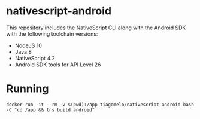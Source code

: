 # nativescript-android

This repository includes the NativeScript CLI along with the Android SDK with the following toolchain versions:

* NodeJS 10
* Java 8
* NativeScript 4.2
* Android SDK tools for API Level 26

# Running

`docker run -it --rm -v $(pwd):/app tiagomelo/nativescript-android bash -C "cd /app && tns build android"`
